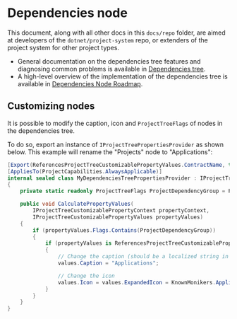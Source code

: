 # Dependencies node

This document, along with all other docs in this `docs/repo` folder, are aimed at developers of the `dotnet/project-system` repo, or extenders of the project system for other project types.

- General documentation on the dependencies tree features and diagnosing common problems is available in [Dependencies tree](../dependencies-tree.md).
- A high-level overview of the implementation of the dependencies tree is available in [Dependencies Node Roadmap](dependencies-node-roadmap.md).

## Customizing nodes

It is possible to modify the caption, icon and `ProjectTreeFlags` of nodes in the dependencies tree.

To do so, export an instance of `IProjectTreePropertiesProvider` as shown below. This example will rename the "Projects" node to "Applications":

```c#
[Export(ReferencesProjectTreeCustomizablePropertyValues.ContractName, typeof(IProjectTreePropertiesProvider))]
[AppliesTo(ProjectCapabilities.AlwaysApplicable)]
internal sealed class MyDependenciesTreePropertiesProvider : IProjectTreePropertiesProvider
{
    private static readonly ProjectTreeFlags ProjectDependencyGroup = ProjectTreeFlags.Create("ProjectDependencyGroup");

    public void CalculatePropertyValues(
        IProjectTreeCustomizablePropertyContext propertyContext,
        IProjectTreeCustomizablePropertyValues propertyValues)
    {
        if (propertyValues.Flags.Contains(ProjectDependencyGroup))
        {
            if (propertyValues is ReferencesProjectTreeCustomizablePropertyValues values)
            {
                // Change the caption (should be a localized string in production code)
                values.Caption = "Applications";

                // Change the icon
                values.Icon = values.ExpandedIcon = KnownMonikers.Application.ToProjectSystemType();
            }
        }
    }
}
```
